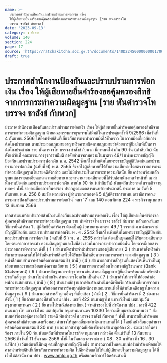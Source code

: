 ```yaml
---
name: >-
  ประกาศสำนักงานป้องกันและปราบปรามการฟอกเงิน เรื่อง
  ให้ผู้เสียหายยื่นคำร้องขอคุ้มครองสิทธิจากการกระทำความผิดมูลฐาน [ราย พันตำรวจโท
  บรรจง ชาสังข์ กับพวก]
date: '2023-09-13'
category: ง พิเศษ
volume: 140
section: 224
page: 17
source: 'https://ratchakitcha.soc.go.th/documents/140D224S0000000001700.pdf'
draft: true
---
```


# ประกาศสำนักงานป้องกันและปราบปรามการฟอกเงิน เรื่อง ให้ผู้เสียหายยื่นคำร้องขอคุ้มครองสิทธิจากการกระทำความผิดมูลฐาน [ราย พันตำรวจโท บรรจง ชาสังข์ กับพวก]

ประกาศสำนักงานป้องกันและปราบปรามการฟอกเงิน เรื่อง ให้ผู้เสียหายยื่นคำร้องขอคุ้มครองสิทธิจากการกระทำความผิดมูลฐาน ด้วยคณะกรรมการธุรกรรมได้มีมติในการประชุมครั้งที่ 9/2566 เมื่อวันที่ 4 กันยายน 2566 ให้ยึดทรัพย์สินที่เกี่ยวกับการกระทำความผิดไว้ชั่วคราว ในความผิดเกี่ยวกับการฉ้อโกงประชาชน ตามประมวลกฎหมายอาญาหรือความผิดตามกฎหมายว่าด้วยการกู้ยืมเงินที่เป็นการฉ้อโกงประชาชน ราย พันตารวจโท บรรจง ชาสังข์ กับพวก มีกาหนดไม่ เกิน 90 วัน (เก้าสิบวัน) นับตั้งแต่วันที่ คณะกรรมการธุรกรรมมีมติ อาศัยอำนาจตามความในมาตรา 49/1 แห่งพระราชบัญญัติป้องกันและปราบปรามการฟอกเงิน พ.ศ. 2542 ซึ่งแก้ไขเพิ่มเติมโดยพระราชบัญญัติป้องกันและปราบปรามการฟอกเงิน (ฉบับที่ 6) พ.ศ. 2565 จึงขอให้ผู้เสียหายที่ได้รับความเสียหายโดยตรงจากการกระทำความผิดมูลฐานในรายคดีดังกล่าว และไม่มีส่วนร่วมในการกระทาความผิดนั้น ยื่นคาร้องพร้อมหลักฐานแสดงรายละเอียดแห่งความเสียหาย และจานวนความเสียหายที่ได้รับต่อพนักงานเจ้าหน้าที่ ณ สานักงานป้องกันและปราบปรำมการฟอกเงิน ภายใน 90 วัน (เก้าสิบวัน) นับแต่วันประกาศในราชกิจจานุเบกษา ทั้งนี้ รายละเอียดการยื่นคาร้อง ปรากฏตามเอกสารแนบท้ายประกาศนี้ ประกาศ ณ วันที่ 5 กันยายน พ.ศ. 256 6 สมชัย พลายด้วง ผู้อำนวยการกองคดี 5 ปฏิบัติราชการแทน เลขาธิการคณะกรรมการป้องกันและปราบปรามการฟอกเงิน ้ หนา 17 ่ เลม 140 ตอนพิเศษ 224 ง ราชกิจจานุเบกษา 13 กันยายน 2566

เอกสารแนบท้ายประกาศสํานักงานป้องกันและปราบปรามการฟอกเงิน เรื่อง ให้ผู้เสียหายยื่นคําร้องขอคุ้มครองสิทธิจากการกระทําความผิดมูลฐาน ราย พันตํารวจโท บรรจง ชาสังข์ กับพวก หลักเกณฑ์และวิธีการยื่นคําร้อง 1 . ผู้มีสิทธิยื่นคําร้องฯ ต้องเป็นผู้เสียหายตามมาตรา 49 / 1 วรรคสาม แห่งพระราชบัญญัติป้องกัน และปราบปรามการฟอกเงิน พ . ศ . 2542 ซึ่งแก้ไขเพิ่มเติมโดยพระราชบัญญัติป้องกันและปราบปราม การฟอกเงิน ( ฉบับที่ 6 ) พ . ศ . 2565 กล่าวคือ ต้องเป็นบุคคลผู้ได้รับความเสียหายโดยตรงจากการกระทํา ความผิดมูลฐานและไม่มีส่วนร่วมในการกระทําความผิดนั้น โดยควรมีเอกสารประกอบการพิจารณา ดังนี้ ( 1 ) สําเนาบัตรประจําตัวประชาชนของผู้เสียหาย ( 2 ) สําเนาคําสั่งหรือคําพิพากษาของศาลให้ได้รับคืนทรัพย์สินหรือได้รับชดใช้ค่าเสียหายจากการกระทํา ความผิดมูลฐาน ( 3 ) หนังสือมอบอํานาจพร้อมติดอากรแสตมป์ ( ถ้ามี ) ( 4 ) สําเนาเอกสารหลักฐานที่แสดงให้เห็นว่าเป็นผู้เสียหายและรายละเอียดแห่งความเสียหาย ( 5 ) สําเนารายการเคลื่อนไหวทางบัญชีธนาคาร (Bank Statement) ( 6 ) สําเนาหลักฐานการทําธุรกรรม เช่น สําเนาสัญญาการกู้ยืมเงินพร้อมหลักทรัพย์ค้ําประกันสัญญา สําเนาใบนําฝากเงิน สําเนาการโอนเงิน เป็นต้น ( 7 ) สําเนาคําให้การที่ให้ถ้อยคําต่อพนักงานสอบสวน ( ถ้ามี ) ( 8 ) สําเนาหลักฐานการฟ้องร้องดําเนินคดีเพื่อเรียกร้องค่าเสียหายจากการกระทําความผิดมูลฐาน หรือเอกสารการร้องทุกข์ต่อพนักงานสอบสวนเพื่อให้ดําเนินคดีอาญาในความผิดมูลฐาน ( 9 ) สําเนาเอกสารหลักฐานอื่นๆ ที่เกี่ยวข้อง ( ถ้ามี ) 2 . วิธีการยื่นคําร้องฯ มี 2 ช่องทาง ดังนี้ ( 1 ) ยื่นด้วยตนเองที่สํานักงาน ปปง . เลขที่ 422 ถนนพญาไท แขวงวังใหม่ เขตปทุมวัน กรุงเทพมหานคร ( 2 ) ยื่นทางไปรษณีย์ลงทะเบียน ( จ่าหน้าซองไปที่ สํานักงาน ปปง . เลขที่ 422 ถนนพญาไท แขวงวังใหม่ เขตปทุมวัน กรุงเทพมหานคร 10330 โดยวงเล็บมุมซองด้านบนว่า “ ส่งแบบคําร้องขอคุ้มครองสิทธิ รายคดี พันตํารวจโท บรรจง ชาสังข์ กับพวก ” ทั้งนี้ สามารถยื่นคําร้องขอคุ้มครองสิทธิด้วยตนเองหรือมอบ อํานาจให้บุคคลอื่นมาดําเนินการแทนก็ได้ ( โดยมีหนังสือมอบอํานาจพร้อมติดอากรแสตมป์ 30 บาท ) และ เอกสารทุกฉบับต้องรับรองสําเนาถูกต้อง 3 . ระยะเวลายื่นคําร้องฯ ภายใน 90 วัน นับแต่วันที่ประกาศในราชกิจจานุเบกษา กล่าวคือ ตั้งแต่วันที่ 13 กันยายน 2566 ถึงวันที่ 11 ธันวาคม 2566 ทั้งนี้ ในวันและเวลาราชการ ( 08 . 30 นาฬิกา ถึง 16 . 30 นาฬิกา ) เว้นแต่กรณีมีเหตุ ตามที่กฎหมายบัญญัติ อนึ่ง สามารถดาวน์โหลดแบบฟอร์มคําร้องเพื่อขอให้ศาลนําทรัพย์สินที่เกี่ยวกับการกระทําความผิด ไปคืนหรือชดใช้ให้แก่ผู้เสียหายในความผิดมูลฐาน ได้ที่เว็บไซต์สํานักงาน ปปง . www.amlo.go.th หรือสแกนคิวอาร์โค้ดด้านล่างนี้
